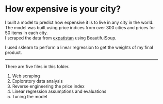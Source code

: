 # How expensive is your city?
I built a model to predict how expensive it is to live in any city in the world. The model was built using price indices from over 300 cities and prices for 50 items in each city.  
I scraped the data from [expatistan](https://www.expatistan.com/cost-of-living) using BeautifulSoup.  

I used sklearn to perform a linear regression to get the weights of my final product.  

---
There are five files in this folder.  
1. Web scraping  
2. Exploratory data analysis  
3. Reverse engineering the price index  
4. Linear regression assumptions and evaluations  
5. Tuning the model  
